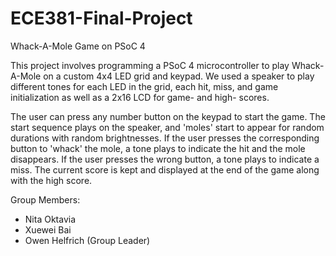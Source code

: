 # ECE381-Final-Project
Whack-A-Mole Game on PSoC 4

This project involves programming a PSoC 4 microcontroller to play Whack-A-Mole on a custom 4x4 LED grid and keypad. We used a speaker to play different tones for each LED in the grid, each hit, miss, and game initialization as well as a 2x16 LCD for game- and high- scores.

The user can press any number button on the keypad to start the game. The start sequence plays on the speaker, and 'moles' start to appear for random durations with random brightnesses. If the user presses the corresponding button to 'whack' the mole, a tone plays to indicate the hit and the mole disappears. If the user presses the wrong button, a tone plays to indicate a miss. The current score is kept and displayed at the end of the game along with the high score.

Group Members:
- Nita Oktavia
- Xuewei Bai
- Owen Helfrich (Group Leader)

